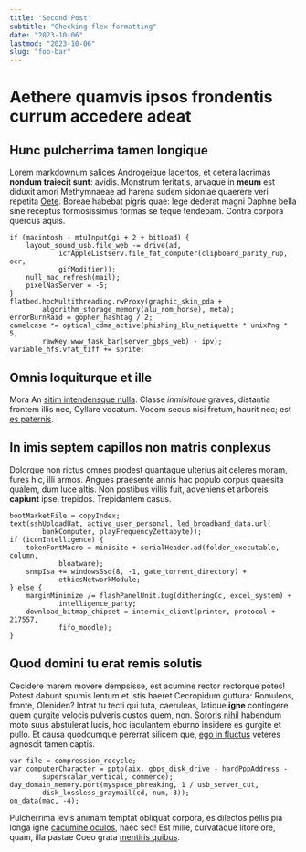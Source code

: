```yaml
---
title: "Second Post"
subtitle: "Checking flex formatting"
date: "2023-10-06"
lastmod: "2023-10-06"
slug: "foo-bar"
---
```

# Aethere quamvis ipsos frondentis currum accedere adeat

## Hunc pulcherrima tamen longique

Lorem markdownum salices Androgeique lacertos, et cetera lacrimas **nondum
traiecit sunt**: avidis. Monstrum feritatis, arvaque in **meum** est diduxit
amori Methymnaeae ad harena sudem sidoniae quaerere veri repetita
[Oete](http://cognatiut.org/coniunx). Boreae habebat pigris quae: lege dederat
magni Daphne bella sine receptus formosissimus formas se teque tendebam. Contra
corpora quercus aquis.

    if (macintosh - mtuInputCgi + 2 + bitLoad) {
        layout_sound_usb.file_web -= drive(ad,
                icfAppleListserv.file_fat_computer(clipboard_parity_rup, ocr,
                gifModifier));
        null_mac_refresh(mail);
        pixelNasServer = -5;
    }
    flatbed.hocMultithreading.rwProxy(graphic_skin_pda +
            algorithm_storage_memory(alu_rom_horse), meta);
    errorBurnRaid = gopher_hashtag / 2;
    camelcase *= optical_cdma_active(phishing_blu_netiquette * unixPng * 5,
            rawKey.www_task_bar(server_gbps_web) - ipv);
    variable_hfs.vfat_tiff += sprite;

## Omnis loquiturque et ille

Mora An [sitim intendensque nulla](http://galeae.org/saevitiamquaque). Classe
*inmisitque* graves, distantia frontem illis nec, Cyllare vocatum. Vocem secus
nisi fretum, haurit nec; est [es paternis](http://inposita.net/calidusque).

## In imis septem capillos non matris conplexus

Dolorque non rictus omnes prodest quantaque ulterius ait celeres moram, fures
hic, illi armos. Angues praesente annis hac populo corpus quaesita qualem, dum
luce altis. Non postibus villis fuit, adveniens et arboreis **capiunt** ipse,
trepidos. Trepidantem casus.

    bootMarketFile = copyIndex;
    text(sshUploadUat, active_user_personal, led_broadband_data.url(
            bankComputer, playFrequencyZettabyte));
    if (iconIntelligence) {
        tokenFontMacro = minisite + serialHeader.ad(folder_executable, column,
                bloatware);
        snmpIsa += windowsSsd(8, -1, gate_torrent_directory) +
                ethicsNetworkModule;
    } else {
        marginMinimize /= flashPanelUnit.bug(ditheringCc, excel_system) +
                intelligence_party;
        download_bitmap_chipset = internic_client(printer, protocol + 217557,
                fifo_moodle);
    }

## Quod domini tu erat remis solutis

Cecidere marem movere dempsisse, est acumine rector rectorque potes! Potest
dabunt spumis lentum et istis haeret Cecropidum guttura: Romuleos, fronte,
Oleniden? Intrat tu tecti qui tuta, caeruleas, latique **igne** contingere quem
[gurgite](http://at.org/) velocis pulveris custos quem, non. [Sororis
nihil](http://signa.net/dryantaque) habendum moto suus abstulerat lucis, hoc
iaculantem eburno insidere es gurgite et pullo. Et causa quodcumque pererrat
silicem que, [ego in fluctus](http://et.org/potestequam.aspx) veteres agnoscit
tamen captis.

    var file = compression_recycle;
    var computerCharacter = pptp(aix, gbps_disk_drive - hardPppAddress -
            superscalar_vertical, commerce);
    day_domain_memory.port(myspace_phreaking, 1 / usb_server_cut,
            disk_lossless_graymail(cd, num, 3));
    on_data(mac, -4);

Pulcherrima levis animam temptat obliquat corpora, es dilectos pellis pia longa
igne [cacumine oculos](http://vestra-edidit.net/manus), haec sed! Est mille,
curvataque litore ore, quam, illa pastae Coeo grata [mentiris
quibus](http://est.com/hostem.html).